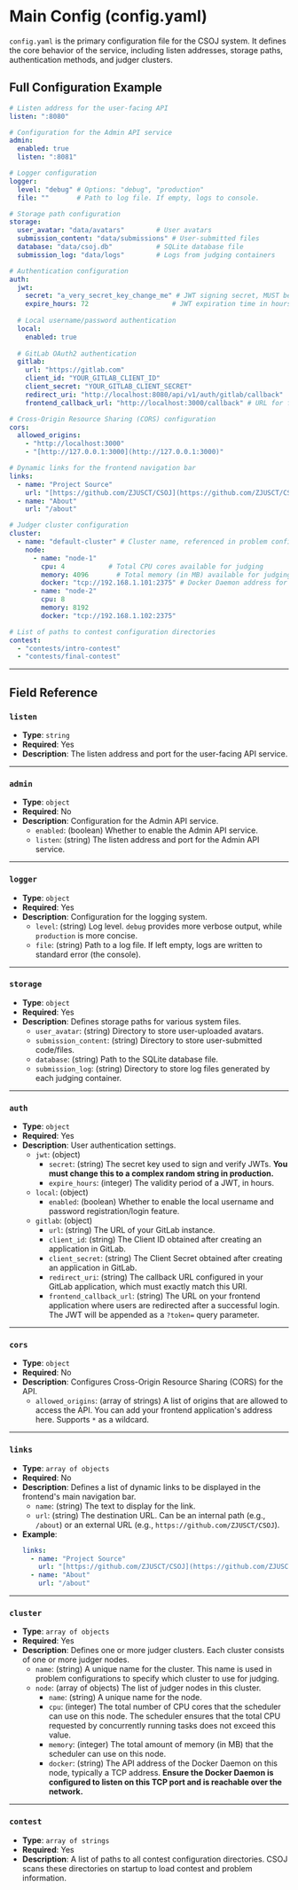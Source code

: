 # Main Config (config.yaml)

`config.yaml` is the primary configuration file for the CSOJ system. It defines the core behavior of the service, including listen addresses, storage paths, authentication methods, and judger clusters.

## Full Configuration Example

```yaml
# Listen address for the user-facing API
listen: ":8080"

# Configuration for the Admin API service
admin:
  enabled: true
  listen: ":8081"

# Logger configuration
logger:
  level: "debug" # Options: "debug", "production"
  file: ""       # Path to log file. If empty, logs to console.

# Storage path configuration
storage:
  user_avatar: "data/avatars"        # User avatars
  submission_content: "data/submissions" # User-submitted files
  database: "data/csoj.db"           # SQLite database file
  submission_log: "data/logs"        # Logs from judging containers

# Authentication configuration
auth:
  jwt:
    secret: "a_very_secret_key_change_me" # JWT signing secret, MUST be changed
    expire_hours: 72                     # JWT expiration time in hours
  
  # Local username/password authentication
  local:
    enabled: true
  
  # GitLab OAuth2 authentication
  gitlab:
    url: "https://gitlab.com"
    client_id: "YOUR_GITLAB_CLIENT_ID"
    client_secret: "YOUR_GITLAB_CLIENT_SECRET"
    redirect_uri: "http://localhost:8080/api/v1/auth/gitlab/callback"
    frontend_callback_url: "http://localhost:3000/callback" # URL for frontend to handle the final redirect with the token

# Cross-Origin Resource Sharing (CORS) configuration
cors:
  allowed_origins:
    - "http://localhost:3000"
    - "[http://127.0.0.1:3000](http://127.0.0.1:3000)"

# Dynamic links for the frontend navigation bar
links:
  - name: "Project Source"
    url: "[https://github.com/ZJUSCT/CSOJ](https://github.com/ZJUSCT/CSOJ)"
  - name: "About"
    url: "/about"

# Judger cluster configuration
cluster:
  - name: "default-cluster" # Cluster name, referenced in problem configs
    node:
      - name: "node-1"
        cpu: 4           # Total CPU cores available for judging
        memory: 4096       # Total memory (in MB) available for judging
        docker: "tcp://192.168.1.101:2375" # Docker Daemon address for this node
      - name: "node-2"
        cpu: 8
        memory: 8192
        docker: "tcp://192.168.1.102:2375"

# List of paths to contest configuration directories
contest:
  - "contests/intro-contest"
  - "contests/final-contest"
```

-----

## Field Reference

### `listen`

  - **Type**: `string`
  - **Required**: Yes
  - **Description**: The listen address and port for the user-facing API service.

-----

### `admin`

  - **Type**: `object`
  - **Required**: No
  - **Description**: Configuration for the Admin API service.
      - `enabled`: (boolean) Whether to enable the Admin API service.
      - `listen`: (string) The listen address and port for the Admin API service.

-----

### `logger`

  - **Type**: `object`
  - **Required**: Yes
  - **Description**: Configuration for the logging system.
      - `level`: (string) Log level. `debug` provides more verbose output, while `production` is more concise.
      - `file`: (string) Path to a log file. If left empty, logs are written to standard error (the console).

-----

### `storage`

  - **Type**: `object`
  - **Required**: Yes
  - **Description**: Defines storage paths for various system files.
      - `user_avatar`: (string) Directory to store user-uploaded avatars.
      - `submission_content`: (string) Directory to store user-submitted code/files.
      - `database`: (string) Path to the SQLite database file.
      - `submission_log`: (string) Directory to store log files generated by each judging container.

-----

### `auth`

  - **Type**: `object`
  - **Required**: Yes
  - **Description**: User authentication settings.
      - `jwt`: (object)
          - `secret`: (string) The secret key used to sign and verify JWTs. **You must change this to a complex random string in production.**
          - `expire_hours`: (integer) The validity period of a JWT, in hours.
      - `local`: (object)
          - `enabled`: (boolean) Whether to enable the local username and password registration/login feature.
      - `gitlab`: (object)
          - `url`: (string) The URL of your GitLab instance.
          - `client_id`: (string) The Client ID obtained after creating an application in GitLab.
          - `client_secret`: (string) The Client Secret obtained after creating an application in GitLab.
          - `redirect_uri`: (string) The callback URL configured in your GitLab application, which must exactly match this URI.
          - `frontend_callback_url`: (string) The URL on your frontend application where users are redirected after a successful login. The JWT will be appended as a `?token=` query parameter.

-----

### `cors`

  - **Type**: `object`
  - **Required**: No
  - **Description**: Configures Cross-Origin Resource Sharing (CORS) for the API.
      - `allowed_origins`: (array of strings) A list of origins that are allowed to access the API. You can add your frontend application's address here. Supports `*` as a wildcard.

-----

### `links`

  - **Type**: `array of objects`
  - **Required**: No
  - **Description**: Defines a list of dynamic links to be displayed in the frontend's main navigation bar.
      - `name`: (string) The text to display for the link.
      - `url`: (string) The destination URL. Can be an internal path (e.g., `/about`) or an external URL (e.g., `https://github.com/ZJUSCT/CSOJ`).
  - **Example**:
    ```yaml
    links:
      - name: "Project Source"
        url: "[https://github.com/ZJUSCT/CSOJ](https://github.com/ZJUSCT/CSOJ)"
      - name: "About"
        url: "/about"
    ```

-----

### `cluster`

  - **Type**: `array of objects`
  - **Required**: Yes
  - **Description**: Defines one or more judger clusters. Each cluster consists of one or more judger nodes.
      - `name`: (string) A unique name for the cluster. This name is used in problem configurations to specify which cluster to use for judging.
      - `node`: (array of objects) The list of judger nodes in this cluster.
          - `name`: (string) A unique name for the node.
          - `cpu`: (integer) The total number of CPU cores that the scheduler can use on this node. The scheduler ensures that the total CPU requested by concurrently running tasks does not exceed this value.
          - `memory`: (integer) The total amount of memory (in MB) that the scheduler can use on this node.
          - `docker`: (string) The API address of the Docker Daemon on this node, typically a TCP address. **Ensure the Docker Daemon is configured to listen on this TCP port and is reachable over the network.**

-----

### `contest`

  - **Type**: `array of strings`
  - **Required**: Yes
  - **Description**: A list of paths to all contest configuration directories. CSOJ scans these directories on startup to load contest and problem information.
